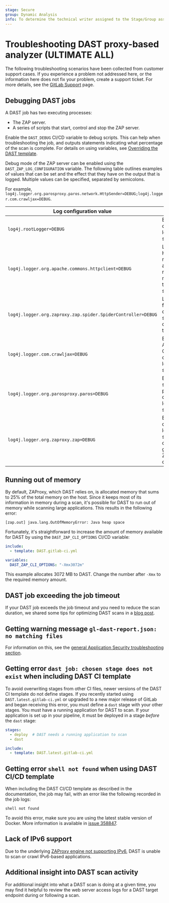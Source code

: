 ```yaml
---
stage: Secure
group: Dynamic Analysis
info: To determine the technical writer assigned to the Stage/Group associated with this page, see https://about.gitlab.com/handbook/product/ux/technical-writing/#assignments
---
```


# Troubleshooting DAST proxy-based analyzer **(ULTIMATE ALL)**

The following troubleshooting scenarios have been collected from customer support cases. If you
experience a problem not addressed here, or the information here does not fix your problem, create a
support ticket. For more details, see the [GitLab Support](https://about.gitlab.com/support/) page.

## Debugging DAST jobs

A DAST job has two executing processes:

- The ZAP server.
- A series of scripts that start, control and stop the ZAP server.

Enable the `DAST_DEBUG` CI/CD variable to debug scripts. This can help when troubleshooting the job,
and outputs statements indicating what percentage of the scan is complete.
For details on using variables, see [Overriding the DAST template](proxy-based.md#customize-dast-settings).

Debug mode of the ZAP server can be enabled using the `DAST_ZAP_LOG_CONFIGURATION` variable.
The following table outlines examples of values that can be set and the effect that they have on the output that is logged.
Multiple values can be specified, separated by semicolons.

For example, `log4j.logger.org.parosproxy.paros.network.HttpSender=DEBUG;log4j.logger.com.crawljax=DEBUG`.

| Log configuration value                                      | Effect                                                            |
|--------------------------------------------------            | ----------------------------------------------------------------- |
| `log4j.rootLogger=DEBUG`                                     | Enable all debug logging statements.                              |
| `log4j.logger.org.apache.commons.httpclient=DEBUG`           | Log every HTTP request and response made by the ZAP server.       |
| `log4j.logger.org.zaproxy.zap.spider.SpiderController=DEBUG` | Log URLs found during the spider scan of the target.              |
| `log4j.logger.com.crawljax=DEBUG`                            | Enable Ajax Crawler debug logging statements.                     |
| `log4j.logger.org.parosproxy.paros=DEBUG`                    | Enable ZAP server proxy debug logging statements.                 |
| `log4j.logger.org.zaproxy.zap=DEBUG`                         | Enable debug logging statements of the general ZAP server code.   |

## Running out of memory

By default, ZAProxy, which DAST relies on, is allocated memory that sums to 25%
of the total memory on the host.
Since it keeps most of its information in memory during a scan,
it's possible for DAST to run out of memory while scanning large applications.
This results in the following error:

```plaintext
[zap.out] java.lang.OutOfMemoryError: Java heap space
```

Fortunately, it's straightforward to increase the amount of memory available
for DAST by using the `DAST_ZAP_CLI_OPTIONS` CI/CD variable:

```yaml
include:
  - template: DAST.gitlab-ci.yml

variables:
  DAST_ZAP_CLI_OPTIONS: "-Xmx3072m"
```

This example allocates 3072 MB to DAST.
Change the number after `-Xmx` to the required memory amount.

## DAST job exceeding the job timeout

If your DAST job exceeds the job timeout and you need to reduce the scan duration, we shared some
tips for optimizing DAST scans in a [blog post](https://about.gitlab.com/blog/2020/08/31/how-to-configure-dast-full-scans-for-complex-web-applications/).

## Getting warning message `gl-dast-report.json: no matching files`

For information on this, see the [general Application Security troubleshooting section](../../../ci/jobs/job_artifacts_troubleshooting.md#error-message-no-files-to-upload).

## Getting error `dast job: chosen stage does not exist` when including DAST CI template

To avoid overwriting stages from other CI files, newer versions of the DAST CI template do not
define stages. If you recently started using `DAST.latest.gitlab-ci.yml` or upgraded to a new major
release of GitLab and began receiving this error, you must define a `dast` stage with your other
stages. You must have a running application for DAST to scan. If your application is set
up in your pipeline, it must be deployed in a stage _before_ the `dast` stage:

```yaml
stages:
  - deploy  # DAST needs a running application to scan
  - dast

include:
  - template: DAST.latest.gitlab-ci.yml
```

## Getting error `shell not found` when using DAST CI/CD template

When including the DAST CI/CD template as described in the documentation, the job may fail, with an error like the following recorded in the job logs:

```shell
shell not found
```

To avoid this error, make sure you are using the latest stable version of Docker. More information is available in [issue 358847](https://gitlab.com/gitlab-org/gitlab/-/issues/358847).

## Lack of IPv6 support

Due to the underlying [ZAProxy engine not supporting IPv6](https://github.com/zaproxy/zaproxy/issues/3705), DAST is unable to scan or crawl IPv6-based applications.

## Additional insight into DAST scan activity

For additional insight into what a DAST scan is doing at a given time, you may find it helpful to review
the web server access logs for a DAST target endpoint during or following a scan.
